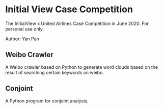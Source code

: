 # Initial View Case Competition
The InitialView x United Airlines Case Competition in June 2020. For personal use only.

Author: Yan Pan

## Weibo Crawler
A Weibo crawler based on Python to generate word clouds based on the result of searching certain keywords on weibo.

## Conjoint
A Python program for conjoint analysis.
